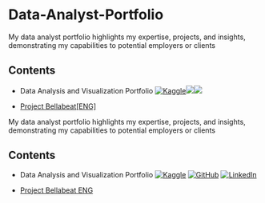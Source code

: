 # Data-Analyst-Portfolio
My data analyst portfolio highlights my expertise, projects, and insights, demonstrating my capabilities to potential employers or clients

## Contents
- Data Analysis and Visualization Portfolio [![Kaggle](https://img.shields.io/badge/Kaggle%20-%232696D1.svg?&style=for-the-badge&logo=kaggle&logoColor=white&labelColor=blue)](https://www.kaggle.com/kubajdrych)<a href="https://github.com/JJDataAnalyst-viz" target="_blank"><img src="https://img.shields.io/badge/GitHub-%23181717.svg?&style=for-the-badge&logo=github&logoColor=white"></a><a href="https://www.linkedin.com/in/jakub-j%C4%99drych/" target="_blank"><img src="https://img.shields.io/badge/LinkedIn-%230077B5.svg?&style=for-the-badge&logo=linkedin&logoColor=white"></a>

* [Project Bellabeat\[ENG\]](https://github.com/JJDataAnalyst-viz/Bellabeat_Project)


My data analyst portfolio highlights my expertise, projects, and insights, demonstrating my capabilities to potential employers or clients

## Contents
- Data Analysis and Visualization Portfolio
  [![Kaggle](https://img.shields.io/badge/Kaggle%20-%232696D1.svg?&style=for-the-badge&logo=kaggle&logoColor=white&labelColor=blue)](https://www.kaggle.com/kubajdrych)
  [![GitHub](https://img.shields.io/badge/GitHub-%23181717.svg?&style=for-the-badge&logo=github&logoColor=white)](https://github.com/JJDataAnalyst-viz)
  [![LinkedIn](https://img.shields.io/badge/LinkedIn-%230077B5.svg?&style=for-the-badge&logo=linkedin&logoColor=white)](https://www.linkedin.com/in/jakub-j%C4%99drych/)

* [Project Bellabeat ENG](https://github.com/JJDataAnalyst-viz/Bellabeat_Project)
